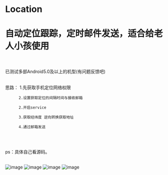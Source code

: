 # Location
# 自动定位跟踪，定时邮件发送，适合给老人小孩使用<br> <br> 

已测试多部Android5.0及以上的机型(有问题反馈吧)<br> <br> 

思路：     1.先获取手机定位网络权限
 
          2.设置获取定位的间隔时间与接收邮箱

          2.开启service

          3.获取经纬度 逆向转换获取地址

          4.通过邮箱发送
<br> <br> 

ps：具体自己看源码。<br> <br> 


 ![image](https://github.com/qq2068254/Location/blob/master/screenshots/1.jpg)
  ![image](https://github.com/qq2068254/Location/blob/master/screenshots/2.jpg)
   ![image](https://github.com/qq2068254/Location/blob/master/screenshots/3.jpg)
    ![image](https://github.com/qq2068254/Location/blob/master/screenshots/4.jpg)
